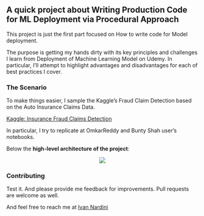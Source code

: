 ## A quick project about Writing Production Code for ML Deployment via Procedural Approach

This project is just the first part focused on How to write code for Model deployment. 

The purpose is getting my hands dirty with its key principles and challenges I learn from Deployment of Machine Learning Model on Udemy. In particular, I’ll attempt to highlight advantages and disadvantages for each of best practices I cover.

### The Scenario

To make things easier, I sample the Kaggle’s Fraud Claim Detection based on the Auto Insurance Claims Data.

[Kaggle: Insurance Fraud Claims Detection](https://www.kaggle.com/buntyshah/auto-insurance-claims-data) 

In particular, I try to replicate at OmkarReddy and Bunty Shah user’s notebooks.

Below the **high-level architecture of the project**: 

<p align="center">
<img src="https://github.com/IvanNardini/mlpipe-production-code-procedural/raw/master/ml_lab_2.png">
</p>

### Contributing

Test it. And please provide me feedback for improvements. Pull requests are welcome as well.

And feel free to reach me at [Ivan Nardini](ivan.nardini@sas.com )